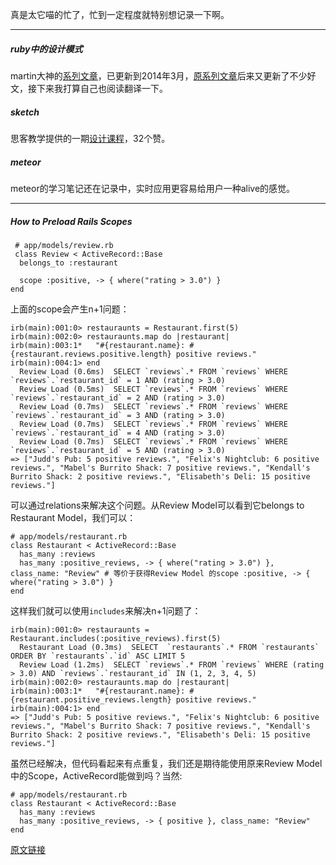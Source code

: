真是太它喵的忙了，忙到一定程度就特别想记录一下啊。

-----

##### ruby中的设计模式

martin大神的[系列文章](http://martin91.github.io/blog/2014/03/02/jie-du-rails-xi-lie-fan-yi/)，已更新到2014年3月，[原系列文章](http://www.monkeyandcrow.com/projects/)后来又更新了不少好文，接下来我打算自己也阅读翻译一下。

##### sketch

思客教学提供的一期[设计课程](http://sike.io/courses/design101/)，32个赞。

##### meteor

meteor的学习笔记还在记录中，实时应用更容易给用户一种alive的感觉。

-----

##### How to Preload Rails Scopes

```
 # app/models/review.rb
 class Review < ActiveRecord::Base
  belongs_to :restaurant

  scope :positive, -> { where("rating > 3.0") }
end
```

上面的scope会产生n+1问题：

```
irb(main):001:0> restauraunts = Restaurant.first(5)
irb(main):002:0> restauraunts.map do |restaurant|
irb(main):003:1*   "#{restaurant.name}: #{restaurant.reviews.positive.length} positive reviews."
irb(main):004:1> end
  Review Load (0.6ms)  SELECT `reviews`.* FROM `reviews` WHERE `reviews`.`restaurant_id` = 1 AND (rating > 3.0)
  Review Load (0.5ms)  SELECT `reviews`.* FROM `reviews` WHERE `reviews`.`restaurant_id` = 2 AND (rating > 3.0)
  Review Load (0.7ms)  SELECT `reviews`.* FROM `reviews` WHERE `reviews`.`restaurant_id` = 3 AND (rating > 3.0)
  Review Load (0.7ms)  SELECT `reviews`.* FROM `reviews` WHERE `reviews`.`restaurant_id` = 4 AND (rating > 3.0)
  Review Load (0.7ms)  SELECT `reviews`.* FROM `reviews` WHERE `reviews`.`restaurant_id` = 5 AND (rating > 3.0)
=> ["Judd's Pub: 5 positive reviews.", "Felix's Nightclub: 6 positive reviews.", "Mabel's Burrito Shack: 7 positive reviews.", "Kendall's Burrito Shack: 2 positive reviews.", "Elisabeth's Deli: 15 positive reviews."]
```

可以通过relations来解决这个问题。从Review Model可以看到它belongs to Restaurant Model，我们可以：

```
# app/models/restaurant.rb
class Restaurant < ActiveRecord::Base
  has_many :reviews
  has_many :positive_reviews, -> { where("rating > 3.0") }, class_name: "Review" # 等价于获得Review Model 的scope :positive, -> { where("rating > 3.0") }
end
```

这样我们就可以使用`includes`来解决n+1问题了：

```
irb(main):001:0> restauraunts = Restaurant.includes(:positive_reviews).first(5)
  Restaurant Load (0.3ms)  SELECT  `restaurants`.* FROM `restaurants`  ORDER BY `restaurants`.`id` ASC LIMIT 5
  Review Load (1.2ms)  SELECT `reviews`.* FROM `reviews` WHERE (rating > 3.0) AND `reviews`.`restaurant_id` IN (1, 2, 3, 4, 5)
irb(main):002:0> restauraunts.map do |restaurant|
irb(main):003:1*   "#{restaurant.name}: #{restaurant.positive_reviews.length} positive reviews."
irb(main):004:1> end
=> ["Judd's Pub: 5 positive reviews.", "Felix's Nightclub: 6 positive reviews.", "Mabel's Burrito Shack: 7 positive reviews.", "Kendall's Burrito Shack: 2 positive reviews.", "Elisabeth's Deli: 15 positive reviews."]
```

虽然已经解决，但代码看起来有点重复，我们还是期待能使用原来Review Model中的Scope，ActiveRecord能做到吗？当然:

```
# app/models/restaurant.rb
class Restaurant < ActiveRecord::Base
  has_many :reviews
  has_many :positive_reviews, -> { positive }, class_name: "Review"
end
```

[原文链接](http://www.justinweiss.com/blog/2015/06/23/how-to-preload-rails-scopes/?utm_source=rubyweekly&utm_medium=email)
